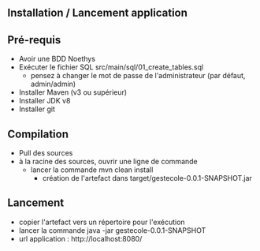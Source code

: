 Installation / Lancement application
----------------------------------------
Pré-requis
----------
* Avoir une BDD Noethys
* Exécuter le fichier SQL src/main/sql/01_create_tables.sql
	* pensez à changer le mot de passe de l'administrateur (par défaut, admin/admin)
* Installer Maven (v3 ou supérieur)
* Installer JDK v8
* Installer git

Compilation
-----------
* Pull des sources
* à la racine des sources, ouvrir une ligne de commande
	* lancer la commande mvn clean install
		* création de l'artefact dans target/gestecole-0.0.1-SNAPSHOT.jar

Lancement
---------
* copier l'artefact vers un répertoire pour l'exécution
* lancer la commande java -jar gestecole-0.0.1-SNAPSHOT
* url application : http://localhost:8080/

